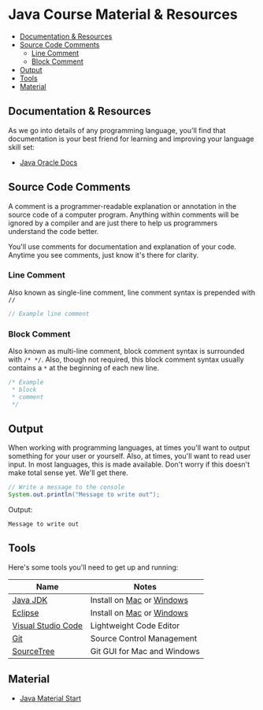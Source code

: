 # Java Course Material & Resources

* [Documentation & Resources](#documentation-resources)
* [Source Code Comments](#source-code-comments)
  * [Line Comment](#line-comment)
  * [Block Comment](#block-comment)
* [Output](#output)
* [Tools](#tools)
* [Material](#material)

## Documentation & Resources

As we go into details of any programming language, you'll find that documentation is your best friend for learning and improving your language skill set:

* [Java Oracle Docs](https://docs.oracle.com/javase/9/)

## Source Code Comments

A comment is a programmer-readable explanation or annotation in the source code of a computer program. Anything within comments will be ignored by a compiler and are just there to help us programmers understand the code better.

You'll use comments for documentation and explanation of your code. Anytime you see comments, just know it's there for clarity.

### Line Comment

Also known as single-line comment, line comment syntax is prepended with `//`

```cs
// Example line comment
```

### Block Comment

Also known as multi-line comment, block comment syntax is surrounded with `/* */`. Also, though not required, this block comment syntax usually contains a `*` at the beginning of each new line.

```cs
/* Example
 * block
 * comment
 */
```

## Output

When working with programming languages, at times you'll want to output something for your user or yourself. Also, at times, you'll want to read user input. In most languages, this is made available. Don't worry if this doesn't make total sense yet. We'll get there.

```java
// Write a message to the console
System.out.println("Message to write out");
```

Output:

```output
Message to write out
```

## Tools

Here's some tools you'll need to get up and running:

| Name                                                | Notes                                                                                     |
| --------------------------------------------------- | ----------------------------------------------------------------------------------------- |
| [Java JDK](https://www.oracle.com/java)             | Install on [Mac](https://youtu.be/y6szNJ4rMZ0) or [Windows](https://youtu.be/fTpDHQ_V0Fw) |
| [Eclipse](https://www.eclipse.org/)                 | Install on [Mac](https://youtu.be/gufMbpxzfWw) or [Windows](https://youtu.be/WIzzHeWukUU) |
| [Visual Studio Code](https://code.visualstudio.com) | Lightweight Code Editor                                                                   |
| [Git](https://git-scm.com)                          | Source Control Management                                                                 |
| [SourceTree](https://www.sourcetreeapp.com)         | Git GUI for Mac and Windows                                                               |

## Material

* [Java Material Start](variables.markdown)
